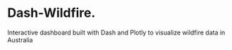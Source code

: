 # Dash-Wildfire.
Interactive dashboard built with Dash and Plotly to visualize wildfire data in Australia

